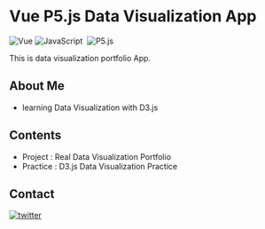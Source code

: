 # Vue P5.js Data Visualization App

![Vue](https://img.shields.io/badge/Vue.js-35495E?style=flat-square&logo=vuedotjs&logoColor=4FC08D)&nbsp;![JavaScript](https://img.shields.io/badge/Javascript-ffb13b?style=flat-square&logo=javascript&logoColor=white)&nbsp; ![P5.js](https://img.shields.io/badge/P5.js-red?style=flat-square&logo=p5.js&logoColor=white)

This is data visualization portfolio App.

## About Me

- learning Data Visualization with D3.js

## Contents

- Project : Real Data Visualization Portfolio
- Practice : D3.js Data Visualization Practice

## Contact

[![twitter](https://img.shields.io/badge/twitter-blue?style=flat-square&logo=twitter&logoColor=white)][twitter]

[//]: # "These are reference links used in the body of this note and get stripped out when the markdown processor does its job. There is no need to format nicely because it shouldn't be seen. Thanks SO - http://stackoverflow.com/questions/4823468/store-comments-in-markdown-syntax"
[twitter]: https://twitter.com/shouts77
